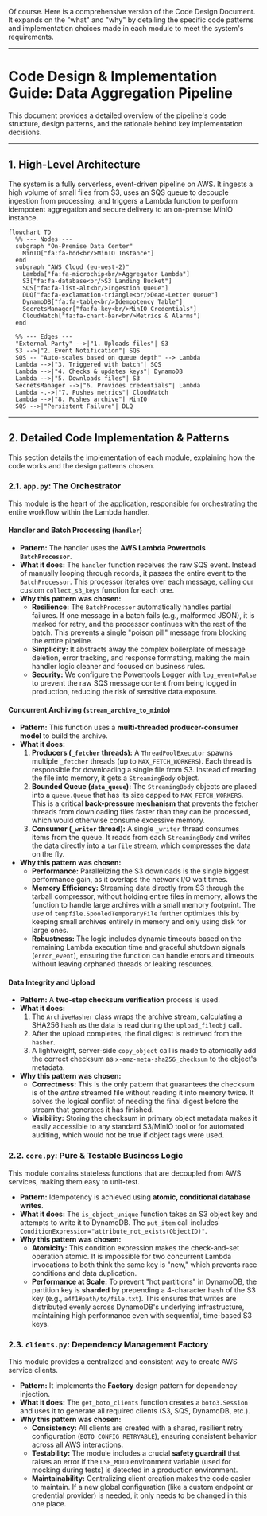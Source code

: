 Of course. Here is a comprehensive version of the Code Design Document. It expands on the "what" and "why" by detailing the specific code patterns and implementation choices made in each module to meet the system's requirements.

-----

# Code Design & Implementation Guide: Data Aggregation Pipeline

This document provides a detailed overview of the pipeline's code structure, design patterns, and the rationale behind key implementation decisions.

-----

## 1\. High-Level Architecture

The system is a fully serverless, event-driven pipeline on AWS. It ingests a high volume of small files from S3, uses an SQS queue to decouple ingestion from processing, and triggers a Lambda function to perform idempotent aggregation and secure delivery to an on-premise MinIO instance.

```mermaid
flowchart TD
  %% --- Nodes ---
  subgraph "On-Premise Data Center"
    MinIO["fa:fa-hdd<br/>MinIO Instance"]
  end
  subgraph "AWS Cloud (eu-west-2)"
    Lambda["fa:fa-microchip<br/>Aggregator Lambda"]
    S3["fa:fa-database<br/>S3 Landing Bucket"]
    SQS["fa:fa-list-alt<br/>Ingestion Queue"]
    DLQ["fa:fa-exclamation-triangle<br/>Dead-Letter Queue"]
    DynamoDB["fa:fa-table<br/>Idempotency Table"]
    SecretsManager["fa:fa-key<br/>MinIO Credentials"]
    CloudWatch["fa:fa-chart-bar<br/>Metrics & Alarms"]
  end

  %% --- Edges ---
  "External Party" -->|"1. Uploads files"| S3
  S3 -->|"2. Event Notification"| SQS
  SQS -- "Auto-scales based on queue depth" --> Lambda
  Lambda -->|"3. Triggered with batch"| SQS
  Lambda -->|"4. Checks & updates keys"| DynamoDB
  Lambda -->|"5. Downloads files"| S3
  SecretsManager -->|"6. Provides credentials"| Lambda
  Lambda -.->|"7. Pushes metrics"| CloudWatch
  Lambda -->|"8. Pushes archive"| MinIO
  SQS -->|"Persistent Failure"| DLQ
```

-----

## 2\. Detailed Code Implementation & Patterns

This section details the implementation of each module, explaining how the code works and the design patterns chosen.

### 2.1. `app.py`: The Orchestrator

This module is the heart of the application, responsible for orchestrating the entire workflow within the Lambda handler.

#### **Handler and Batch Processing (`handler`)**

  * **Pattern:** The handler uses the **AWS Lambda Powertools `BatchProcessor`**.
  * **What it does:** The `handler` function receives the raw SQS event. Instead of manually looping through records, it passes the entire event to the `BatchProcessor`. This processor iterates over each message, calling our custom `collect_s3_keys` function for each one.
  * **Why this pattern was chosen:**
      * **Resilience:** The `BatchProcessor` automatically handles partial failures. If one message in a batch fails (e.g., malformed JSON), it is marked for retry, and the processor continues with the rest of the batch. This prevents a single "poison pill" message from blocking the entire pipeline.
      * **Simplicity:** It abstracts away the complex boilerplate of message deletion, error tracking, and response formatting, making the main handler logic cleaner and focused on business rules.
      * **Security:** We configure the Powertools Logger with `log_event=False` to prevent the raw SQS message content from being logged in production, reducing the risk of sensitive data exposure.

#### **Concurrent Archiving (`stream_archive_to_minio`)**

  * **Pattern:** This function uses a **multi-threaded producer-consumer model** to build the archive.
  * **What it does:**
    1.  **Producers (`_fetcher` threads):** A `ThreadPoolExecutor` spawns multiple `_fetcher` threads (up to `MAX_FETCH_WORKERS`). Each thread is responsible for downloading a single file from S3. Instead of reading the file into memory, it gets a `StreamingBody` object.
    2.  **Bounded Queue (`data_queue`):** The `StreamingBody` objects are placed into a `queue.Queue` that has its size capped to `MAX_FETCH_WORKERS`. This is a critical **back-pressure mechanism** that prevents the fetcher threads from downloading files faster than they can be processed, which would otherwise consume excessive memory.
    3.  **Consumer (`_writer` thread):** A single `_writer` thread consumes items from the queue. It reads from each `StreamingBody` and writes the data directly into a `tarfile` stream, which compresses the data on the fly.
  * **Why this pattern was chosen:**
      * **Performance:** Parallelizing the S3 downloads is the single biggest performance gain, as it overlaps the network I/O wait times.
      * **Memory Efficiency:** Streaming data directly from S3 through the tarball compressor, without holding entire files in memory, allows the function to handle large archives with a small memory footprint. The use of `tempfile.SpooledTemporaryFile` further optimizes this by keeping small archives entirely in memory and only using disk for large ones.
      * **Robustness:** The logic includes dynamic timeouts based on the remaining Lambda execution time and graceful shutdown signals (`error_event`), ensuring the function can handle errors and timeouts without leaving orphaned threads or leaking resources.

#### **Data Integrity and Upload**

  * **Pattern:** A **two-step checksum verification** process is used.
  * **What it does:**
    1.  The `ArchiveHasher` class wraps the archive stream, calculating a SHA256 hash as the data is read during the `upload_fileobj` call.
    2.  After the upload completes, the final digest is retrieved from the `hasher`.
    3.  A lightweight, server-side `copy_object` call is made to atomically add the correct checksum as `x-amz-meta-sha256_checksum` to the object's metadata.
  * **Why this pattern was chosen:**
      * **Correctness:** This is the only pattern that guarantees the checksum is of the *entire* streamed file without reading it into memory twice. It solves the logical conflict of needing the final digest before the stream that generates it has finished.
      * **Visibility:** Storing the checksum in primary object metadata makes it easily accessible to any standard S3/MinIO tool or for automated auditing, which would not be true if object tags were used.

### 2.2. `core.py`: Pure & Testable Business Logic

This module contains stateless functions that are decoupled from AWS services, making them easy to unit-test.

  * **Pattern:** Idempotency is achieved using **atomic, conditional database writes**.
  * **What it does:** The `is_object_unique` function takes an S3 object key and attempts to write it to DynamoDB. The `put_item` call includes `ConditionExpression="attribute_not_exists(ObjectID)"`.
  * **Why this pattern was chosen:**
      * **Atomicity:** This condition expression makes the check-and-set operation atomic. It is impossible for two concurrent Lambda invocations to both think the same key is "new," which prevents race conditions and data duplication.
      * **Performance at Scale:** To prevent "hot partitions" in DynamoDB, the partition key is **sharded** by prepending a 4-character hash of the S3 key (e.g., `a4f1#path/to/file.txt`). This ensures that writes are distributed evenly across DynamoDB's underlying infrastructure, maintaining high performance even with sequential, time-based S3 keys.

### 2.3. `clients.py`: Dependency Management Factory

This module provides a centralized and consistent way to create AWS service clients.

  * **Pattern:** It implements the **Factory** design pattern for dependency injection.
  * **What it does:** The `get_boto_clients` function creates a `boto3.Session` and uses it to generate all required clients (S3, SQS, DynamoDB, etc.).
  * **Why this pattern was chosen:**
      * **Consistency:** All clients are created with a shared, resilient retry configuration (`BOTO_CONFIG_RETRYABLE`), ensuring consistent behavior across all AWS interactions.
      * **Testability:** The module includes a crucial **safety guardrail** that raises an error if the `USE_MOTO` environment variable (used for mocking during tests) is detected in a production environment.
      * **Maintainability:** Centralizing client creation makes the code easier to maintain. If a new global configuration (like a custom endpoint or credential provider) is needed, it only needs to be changed in this one place.